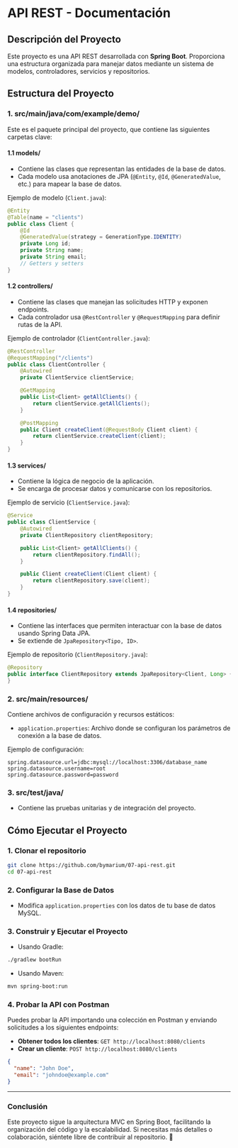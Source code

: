 # API REST - Documentación

## Descripción del Proyecto
Este proyecto es una API REST desarrollada con **Spring Boot**. Proporciona una estructura organizada para manejar datos mediante un sistema de modelos, controladores, servicios y repositorios.

## Estructura del Proyecto

### **1. src/main/java/com/example/demo/**
Este es el paquete principal del proyecto, que contiene las siguientes carpetas clave:

#### **1.1 models/**
- Contiene las clases que representan las entidades de la base de datos.
- Cada modelo usa anotaciones de JPA (`@Entity`, `@Id`, `@GeneratedValue`, etc.) para mapear la base de datos.

Ejemplo de modelo (`Client.java`):
```java
@Entity
@Table(name = "clients")
public class Client {
    @Id
    @GeneratedValue(strategy = GenerationType.IDENTITY)
    private Long id;
    private String name;
    private String email;
    // Getters y setters
}
```

#### **1.2 controllers/**
- Contiene las clases que manejan las solicitudes HTTP y exponen endpoints.
- Cada controlador usa `@RestController` y `@RequestMapping` para definir rutas de la API.

Ejemplo de controlador (`ClientController.java`):
```java
@RestController
@RequestMapping("/clients")
public class ClientController {
    @Autowired
    private ClientService clientService;

    @GetMapping
    public List<Client> getAllClients() {
        return clientService.getAllClients();
    }

    @PostMapping
    public Client createClient(@RequestBody Client client) {
        return clientService.createClient(client);
    }
}
```

#### **1.3 services/**
- Contiene la lógica de negocio de la aplicación.
- Se encarga de procesar datos y comunicarse con los repositorios.

Ejemplo de servicio (`ClientService.java`):
```java
@Service
public class ClientService {
    @Autowired
    private ClientRepository clientRepository;

    public List<Client> getAllClients() {
        return clientRepository.findAll();
    }

    public Client createClient(Client client) {
        return clientRepository.save(client);
    }
}
```

#### **1.4 repositories/**
- Contiene las interfaces que permiten interactuar con la base de datos usando Spring Data JPA.
- Se extiende de `JpaRepository<Tipo, ID>`.

Ejemplo de repositorio (`ClientRepository.java`):
```java
@Repository
public interface ClientRepository extends JpaRepository<Client, Long> {
}
```

### **2. src/main/resources/**
Contiene archivos de configuración y recursos estáticos:

- `application.properties`: Archivo donde se configuran los parámetros de conexión a la base de datos.

Ejemplo de configuración:
```properties
spring.datasource.url=jdbc:mysql://localhost:3306/database_name
spring.datasource.username=root
spring.datasource.password=password
```

### **3. src/test/java/**
- Contiene las pruebas unitarias y de integración del proyecto.

## **Cómo Ejecutar el Proyecto**

### **1. Clonar el repositorio**
```bash
git clone https://github.com/bymarium/07-api-rest.git
cd 07-api-rest
```

### **2. Configurar la Base de Datos**
- Modifica `application.properties` con los datos de tu base de datos MySQL.

### **3. Construir y Ejecutar el Proyecto**
- Usando Gradle:
```bash
./gradlew bootRun
```
- Usando Maven:
```bash
mvn spring-boot:run
```

### **4. Probar la API con Postman**
Puedes probar la API importando una colección en Postman y enviando solicitudes a los siguientes endpoints:

- **Obtener todos los clientes**: `GET http://localhost:8080/clients`
- **Crear un cliente**: `POST http://localhost:8080/clients`
```json
{
  "name": "John Doe",
  "email": "johndoe@example.com"
}
```

---

### **Conclusión**
Este proyecto sigue la arquitectura MVC en Spring Boot, facilitando la organización del código y la escalabilidad. Si necesitas más detalles o colaboración, siéntete libre de contribuir al repositorio. 🚀
